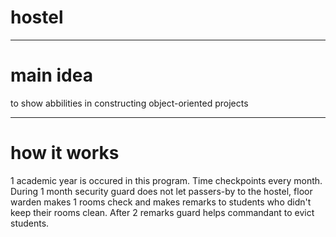# hostel
---
# main idea
to show abbilities in constructing object-oriented projects

---
# how it works
1 academic year is occured in this program. Time checkpoints every month. During 1 month security guard does not let passers-by to the hostel, floor warden makes 1 rooms check and makes remarks to students who didn't keep their rooms clean. After 2 remarks guard helps commandant to evict students.
